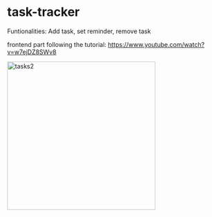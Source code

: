 # task-tracker

Funtionalities:
Add task, set reminder, remove task

frontend part following the tutorial: https://www.youtube.com/watch?v=w7ejDZ8SWv8

<img width="343" alt="tasks2" src="https://user-images.githubusercontent.com/67276343/210543831-98e929ed-4df5-42b8-a7df-d0dfedfd3241.PNG">
